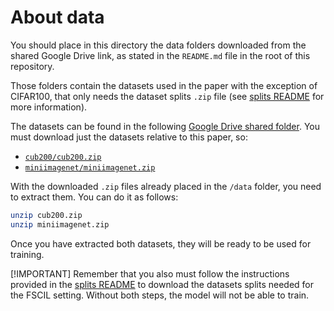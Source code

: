 # About data

You should place in this directory the data folders downloaded from the shared Google Drive link, as stated in the `README.md` file in the root of this repository.

Those folders contain the datasets used in the paper with the exception of CIFAR100, that only needs the dataset splits `.zip` file (see [splits README](/splits/README.md) for more information).

The datasets can be found in the following [Google Drive shared folder](https://drive.google.com/drive/folders/1nVZJFySisbrq0t8ReGX6Yyg2MOtAkCdQ?usp=drive_link). You must download just the datasets relative to this paper, so:
- [`cub200/cub200.zip`](https://drive.google.com/file/d/1PumwrWQCNZTBbgW6bbZ6NDD4xyA0wGfH/view?usp=drive_link)
- [`miniimagenet/miniimagenet.zip`](https://drive.google.com/file/d/1eoxn4gAJ_3823Xh4yDzhVoklANFOYgkR/view?usp=drive_link)

With the downloaded `.zip` files already placed in the `/data` folder, you need to extract them. You can do it as follows:

```bash
unzip cub200.zip
unzip miniimagenet.zip
```

Once you have extracted both datasets, they will be ready to be used for training.

[!IMPORTANT]
Remember that you also must follow the instructions provided in the [splits README](/splits/README.md) to download the datasets splits needed for the FSCIL setting. Without both steps, the model will not be able to train.